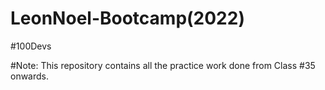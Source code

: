 # LeonNoel-Bootcamp(2022)
#100Devs


#Note: This repository contains all the practice work done from Class #35 onwards.
